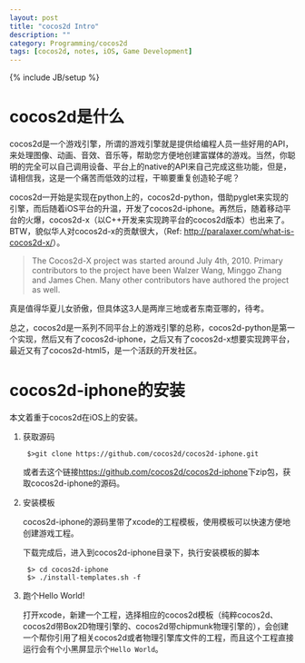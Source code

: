 ```yaml
---
layout: post
title: "cocos2d Intro"
description: ""
category: Programming/cocos2d
tags: [cocos2d, notes, iOS, Game Development]
---
```

{% include JB/setup %}


# cocos2d是什么

cocos2d是一个游戏引擎，所谓的游戏引擎就是提供给编程人员一些好用的API，来处理图像、动画、音效、音乐等，帮助您方便地创建富媒体的游戏。当然，你聪明的完全可以自己调用设备、平台上的native的API来自己完成这些功能，但是，请相信我，这是一个痛苦而低效的过程，干嘛要重复创造轮子呢？

cocos2d一开始是实现在python上的，cocos2d-python，借助pyglet来实现的引擎，而后随着iOS平台的升温，开发了cocos2d-iphone。再然后，随着移动平台的火爆，cocos2d-x（以C++开发来实现跨平台的cocos2d版本）也出来了。BTW，貌似华人对cocos2d-x的贡献很大，（Ref: <http://paralaxer.com/what-is-cocos2d-x/>）。

>The Cocos2d-X project was started around July 4th, 2010. Primary contributors to the project have been Walzer Wang, Minggo Zhang and James Chen. Many other contributors have authored the project as well.

真是值得华夏儿女骄傲，但具体这3人是两岸三地或者东南亚哪的，待考。

总之，cocos2d是一系列不同平台上的游戏引擎的总称，cocos2d-python是第一个实现，然后又有了cocos2d-iphone，之后又有了cocos2d-x想要实现跨平台，最近又有了cocos2d-html5，是一个活跃的开发社区。

# cocos2d-iphone的安装

本文着重于cocos2d在iOS上的安装。

1. 获取源码

		$>git clone https://github.com/cocos2d/cocos2d-iphone.git

	
	或者去这个链接<https://github.com/cocos2d/cocos2d-iphone>下zip包，获取cocos2d-iphone的源码。

2. 安装模板
	
	cocos2d-iphone的源码里带了xcode的工程模板，使用模板可以快速方便地创建游戏工程。

	下载完成后，进入到cocos2d-iphone目录下，执行安装模板的脚本

		
		$> cd cocos2d-iphone
		$> ./install-templates.sh -f
		
		
3. 跑个Hello World!

	打开xcode，新建一个工程，选择相应的cocos2d模板（纯粹cocos2d、cocos2d带Box2D物理引擎的、cocos2d带chipmunk物理引擎的），会创建一个帮你引用了相关cocos2d或者物理引擎库文件的工程，而且这个工程直接运行会有个小黑屏显示个`Hello World`。